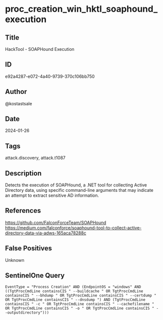 # proc_creation_win_hktl_soaphound_execution

## Title
HackTool - SOAPHound Execution

## ID
e92a4287-e072-4a40-9739-370c106bb750

## Author
@kostastsale

## Date
2024-01-26

## Tags
attack.discovery, attack.t1087

## Description
Detects the execution of SOAPHound, a .NET tool for collecting Active Directory data, using specific command-line arguments that may indicate an attempt to extract sensitive AD information.


## References
https://github.com/FalconForceTeam/SOAPHound
https://medium.com/falconforce/soaphound-tool-to-collect-active-directory-data-via-adws-165aca78288c

## False Positives
Unknown

## SentinelOne Query
```
EventType = "Process Creation" AND (EndpointOS = "windows" AND ((TgtProcCmdLine containsCIS " --buildcache " OR TgtProcCmdLine containsCIS " --bhdump " OR TgtProcCmdLine containsCIS " --certdump " OR TgtProcCmdLine containsCIS " --dnsdump ") AND (TgtProcCmdLine containsCIS " -c " OR TgtProcCmdLine containsCIS " --cachefilename " OR TgtProcCmdLine containsCIS " -o " OR TgtProcCmdLine containsCIS " --outputdirectory")))

```